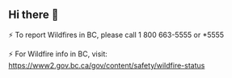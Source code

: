 ## Hi there 👋

<!--
**NicolasLivanos/NicolasLivanos** is a ✨ _special_ ✨ repository because its `README.md` (this file) appears on your GitHub profile.

Here are some ideas to get you started:

- 🔭 I’m currently working on ... https://psu.nrs.gov.bc.ca/
- 🌱 I’m currently learning ...
- 👯 I’m looking to collaborate on ...
- 🤔 I’m looking for help with ...
- 💬 Ask me about ...
- 📫 How to reach me: ...
- 😄 Pronouns: ...
- ⚡ Fun fact: ...
-->⚡ To report Wildfires in BC, please call 1 800 663-5555 or *5555
⚡ For Wildfire info in BC, visit: https://www2.gov.bc.ca/gov/content/safety/wildfire-status 
